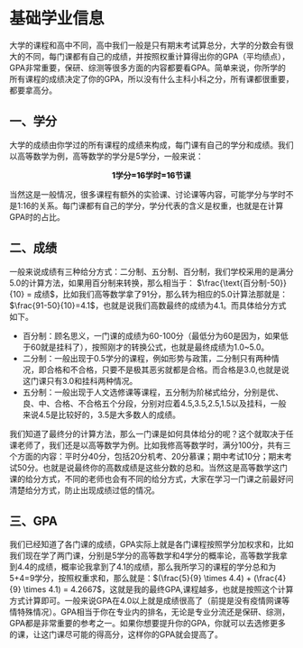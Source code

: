 # 基础学业信息<Badge type="tip" text="2024年3月15日" />

大学的课程和高中不同，高中我们一般是只有期末考试算总分，大学的分数会有很大的不同，每门课都有自己的成绩，并按照权重计算得出你的GPA（平均绩点），GPA非常重要，保研、综测等很多方面的内容都要看GPA。简单来说，你所学的所有课程的成绩决定了你的GPA，所以没有什么主科小科之分，所有课都很重要，都要拿高分。

## 一、学分
大学的成绩由你学过的所有课程的成绩来构成，每门课有自己的学分和成绩。我们以高等数学为例，高等数学的学分是5学分，一般来说：<p align=center style="font-weight:800">1学分=16学时=16节课</p>

当然这是一般情况，很多课程有额外的实验课、讨论课等内容，可能学分与学时不是1:16的关系。每门课都有自己的学分，学分代表的含义是权重，也就是在计算GPA时的占比。
## 二、成绩
一般来说成绩有三种给分方式：二分制、五分制、百分制，我们学校采用的是满分5.0的计算方法，如果用百分制来转换，那么相当于： $\frac{\text{百分制-50}}{10} = 成绩$，比如我们高等数学拿了91分，那么转为相应的5.0计算法那就是：$\frac{91-50}{10}=4.1$，也就是说我们高数最终的成绩为4.1。而具体给分方式如下。
 - 百分制：顾名思义，一门课的成绩为60-100分（最低分为60是因为，如果低于60就是挂科了），按照刚才的转换公式，也就是最终成绩为1.0~5.0。
 - 二分制：一般出现于0.5学分的课程，例如形势与政策，二分制只有两种情况，即合格和不合格，只要不是极其恶劣就都是合格。而合格是3.0,也就是说这门课只有3.0和挂科两种情况。
 - 五分制：一般出现于人文选修课等课程，五分制为阶梯式给分，分别是优、良、中、合格、不合格五个分段，分别对应着4.5,3.5,2.5,1.5以及挂科，一般来说4.5是比较好的，3.5是大多数人的成绩。

我们知道了最终分的计算方法，那么一门课是如何具体给分的呢？这个就取决于任课老师了，我们还是以高等数学为例。比如我修高等数学时，满分100分，共有三个方面的内容：平时分40分，包括20分机考、20分慕课；期中考试10分；期末考试50分。也就是说最终你的高数成绩是这些分数的总和。当然这是高等数学这门课的给分方式，不同的老师也会有不同的给分方式，大家在学习一门课之前最好问清楚给分方式，防止出现成绩过低的情况。

## 三、GPA
我们已经知道了各门课的成绩，GPA实际上就是各门课程按照学分加权求和，比如我们现在学了两门课，分别是5学分的高等数学和4学分的概率论，高等数学我拿到4.4的成绩，概率论我拿到了4.1的成绩，那么我所学习的课程的学分总和为5+4=9学分，按照权重求和，那么就是：$(\frac{5}{9} \times 4.4) + (\frac{4}{9} \times 4.1) = 4.2667$，这就是我的最终GPA,课程越多，也就是按照这个计算方式计算即可。一般来说GPA在4.0以上就是成绩很高了（前提是没有疫情网课等情特殊情况）。GPA相当于你在专业内的排名，无论是专业分流还是保研、综测，GPA都是非常重要的参考之一。如果你想要提升你的GPA，你就可以去选修更多的课，让这门课尽可能的得高分，这样你的GPA就会提高了。


